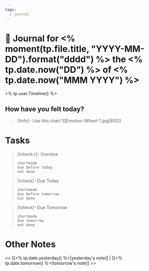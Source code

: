 ```yaml
---
tags: 
  - journal 
---
```

# 📆 Journal for <% moment(tp.file.title, "YYYY-MM-DD").format("dddd") %> the <% tp.date.now("DD") %> of <% tp.date.now("MMM YYYY") %>
<% tp.user.Timeline() %>

## How have you felt today?
> [!info]- Use this chart
> ![[Emotion-Wheel-1.jpg|800]]

# Tasks
> [!check-r]- Overdue
> ```tasks
> shortmode
> due before today
> not done
> ```

> [!check]- Due Today
> ```tasks
> shortmode
> due before tomorrow
> not done
> ```

> [!check]- Due Tomorrow
> ```tasks
> shortmode
> due tomorrow
> not done
> ```
# Other Notes
<< [[<% tp.date.yesterday() %>|yesterday's note]] | [[<% tp.date.tomorrow() %>|tomorrow's note]] >>